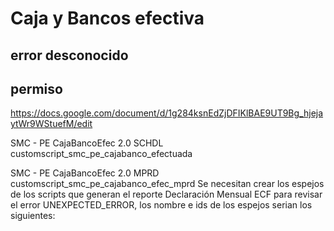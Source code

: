 # Caja y Bancos efectiva 

## error desconocido

## permiso
https://docs.google.com/document/d/1g284ksnEdZjDFIKlBAE9UT9Bg_hjejaytWr9WStuefM/edit


SMC - PE CajaBancoEfec 2.0 SCHDL
customscript_smc_pe_cajabanco_efectuada

SMC - PE CajaBancoEfec 2.0 MPRD
customscript_smc_pe_cajabanco_efec_mprd
Se necesitan crear los espejos de los scripts que generan el reporte Declaración Mensual ECF para revisar el error UNEXPECTED_ERROR, los nombre e ids de los espejos serian los siguientes:

